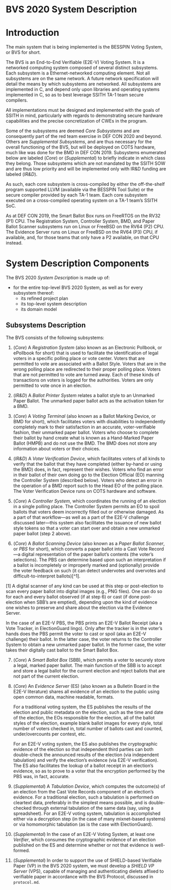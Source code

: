 # BVS 2020 System Description

# Introduction

The main system that is being implemented is the BESSPIN Voting
System, or BVS for short.

The BVS is an End-to-End Verifiable (E2E-V) Voting System.  It is a
networked computing system composed of several distinct subsystems.
Each subsystem is a Ethernet-networked computing element.  Not all
subsystems are on the same network.  A future network specification will
detail the means by which subsystems are networked.  All
subsystems are implemented in C, and depend only upon libraries and
operating systems implemented in C, so as to best leverage SSITH TA-1
team secure compilers.

All implementations must be designed and implemented with the goals of
SSITH in mind, particularly with regards to demonstrating secure
hardware capabilities and the precise concretization of CWEs in the
program.

Some of the subsystems are deemed *Core Subsystems* and are
consequently part of the red team exercise in DEF CON 2020 and beyond.
Others are *Supplemental Subsystems*, and are thus necessary for the
overall functioning of the BVS, but will be deployed on COTS hardware,
much like was done for the BMD in DEF CON 2019.  Subsystems enumerated
below are labeled (*Core*) or (*Supplemental*) to briefly indicate in which
class they belong.  Those subsystems which are not mandated by the SSITH
SOW and are thus low priority and will be implemented only with IR&D funding
are labeled (*IR&D*).

As such, each core subsystem is cross-compiled by either the
off-the-shelf program supported LLVM (available via the BESSPIN Tool
Suite) or the secure compiler provided by each TA-1 team.  Each core
subsystem executed on a cross-compiled operating system on a TA-1
team’s SSITH SoC.

As at DEF CON 2019, the Smart Ballot Box runs on FreeRTOS on the RV32
(P1) CPU.  The Registration System, Controller System, BMD, and Paper
Ballot Scanner subsystems run on Linux or FreeBSD on the RV64 (P2)
CPU.  The Evidence Server runs on Linux or FreeBSD on the RV64 (P3)
CPU, if available, and, for those teams that only have a P2 available,
on that CPU instead.

# System Description Components

The BVS 2020 *System Description* is made up of:

- for the entire top-level BVS 2020 System, as well as for every
  subsystem thereof:
   - its refined project plan
   - its top-level system description
   - its domain model

## Subsystems Description

The BVS consists of the following subsystems:

1. (*Core*) A *Registration System* (also known as an Electronic Pollbook, or
   ePollbook for short) that is used to facilitate the identification
   of legal voters in a specific polling place or vote center.  Voters
   that are permitted to vote are associated with a Ballot Style.
   Voters that are in the wrong polling place are redirected to their
   proper polling place.  Voters that are not permitted to vote are
   turned away.  Each of these kinds of transactions on voters is
   logged for the authorities.  Voters are only permitted to vote once
   in an election.

2. (*IR&D*) A *Ballot Printer System* relates a ballot style to an 
   Unmarked Paper Ballot.  The unmarked paper ballot acts as the activation 
   token for a BMD.
   
3. (*Core*) A *Voting Terminal* (also known as a Ballot Marking Device, or BMD
   for short), which facilitates voters with disabilities to
   independently completely mark to their satisfaction in an accurate,
   voter-verifiable fashion, their unmarked paper ballot.  Voters who
   choose to complete their ballot by hand create what is known as a
   Hand-Marked Paper Ballot (HMPB) and do not use the BMD.  The BMD
   does not store any information about voters or their choices.
   
4. (*IR&D*) A *Voter Verification Device*, which facilitates voters of all kinds
   to verify that the ballot that they have completed (either by-hand
   or using the BMD) does, in fact, represent their wishes.  Voters
   who find an error in their ballot of their own doing go to the
   Election Official (EO) manning the Controller System (described
   below).  Voters who detect an error in the operation of a BMD
   report such to the Head EO of the polling place.  The Voter
   Verification Device runs on COTS hardware and software.

5. (*Core*) A *Controller System*, which coordinates the running of an election
   in a single polling place.  The Controller System permits an EO to
   spoil ballots that voters deem incorrectly filled out or otherwise
   damaged.  As a part of that workflow—as well as a part of the E2E-V
   challenge discussed later—this system also facilitates the issuance
   of new ballot style tokens so that a voter can start over and
   obtain a new unmarked paper ballot (step 2 above).
   
6. (*Core*) A *Ballot Scanning Device* (also known as a *Paper Ballot Scanner*,
   or *PBS* for short), which converts a paper ballot into a Cast Vote
   Record—a digital representation of the paper ballot’s contents (the
   voter’s selections).  The PBS can determine based upon such an
   interpretation if a ballot is incompletely or improperly marked and
   (optionally) provide the voter feedback on such (it can detect
   undervotes and overvotes and difficult-to-interpret ballots)[^1].

[1] A digital scanner of any kind can be used at this step or
post-election to scan every paper ballot into digital images (e.g.,
PNG files).  One can do so for each and every ballot observed (if at
step 6) or cast (if done post-election when SBB’s are emptied),
depending upon the kind of evidence one wishes to preserve and share
about the election via the Evidence Server.
   
   In the case of an E2E-V PBS, the PBS prints an E2E-V Ballot Receipt
   (aka a Vote Tracker, in ElectionGuard lingo).  Only after the
   tracker is in the voter’s hands does the PBS permit the voter to
   cast or spoil (aka an E2E-V challenge) their ballot.  In the latter
   case, the voter returns to the Controller System to obtain a new
   unmarked paper ballot.  In the former case, the voter takes their
   digitally cast ballot to the Smart Ballot Box.
   
7. (*Core*) A *Smart Ballot Box* (SBB), which permits a voter to
   securely store a legal, marked paper ballot. The main function of
   the SBB is to accept and store a legal ballot for the current 
   election and reject ballots that are not part of the current
   election.
   
8. (*Core*) An *Evidence Server* (ES) (also known as a Bulletin Board in the
   E2E-V literature) shares all evidence of an election to the public
   using open common data, machine readable, formats.

   For a traditional voting system, the ES publishes the results of
   the election and public metadata on the election, such as the time
   and date of the election, the EOs responsible for the election, all
   of the ballot styles of the election, example blank ballot images
   for every style, total number of voters checked in, total number of
   ballots cast and counted, under/overcounts per contest, etc.
   
   For an E2E-V voting system, the ES also publishes the cryptographic
   evidence of the election so that independent third parties can both
   double-check the announced results of the election (via independent
   tabulation) and verify the election’s evidence (via E2E-V
   verification).  The ES also facilitates the lookup of a ballot
   receipt in an election’s evidence, so as to prove to a voter that
   the encryption performed by the PBS was, in fact, accurate.
   
9. (*Supplemental*) A *Tabulation Device*, which computes the outcome(s) of an election
   from the Cast Vote Records component of an election’s evidence.
   For a traditional election, such a tabulation is performed on
   cleartext data, preferably in the simplest means possible, and is
   double-checked through external tabulation of the same data (say,
   using a spreadsheet).  For an E2E-V voting system, tabulation is
   accomplished either via a decryption step (in the case of many
   mixnet-based systems) or via homomorphic tabulation (as is the case
   with ElectionGuard).
   
10. (*Supplemental*) In the case of an E2E-V Voting System, at least one *Verifier*,
    which consumes the cryptographic evidence of an election published
    on the ES and determine whether or not that evidence is
    well-formed.

11. (*Supplemental*) In order to support the use of SHIELD-based Verifiable Paper (VP)
    in the BVS 2020 system, we must develop a *SHIELD VP Server* (VPS),
    capable of managing and authenticating dielets affixed to
    verifiable paper in accordance with the BVS Protocol, discussed
    in `protocol.md`.



